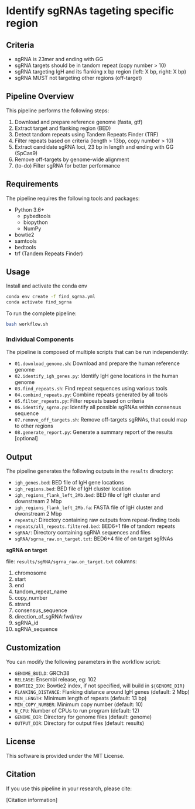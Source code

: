 # Identify sgRNAs tageting specific region

## Criteria
+ sgRNA is 23mer and ending with GG
+ sgRNA targets should be in tandom repeat (copy number > 10)
+ sgRNA targeting IgH and its flanking x bp region (left: X bp, right: X bp)
+ sgRNA MUST not targeting other regions (off-target)

## Pipeline Overview

This pipeline performs the following steps:

1. Download and prepare reference genome (fasta, gtf)
2. Extract target and flanking region (BED)
3. Detect tandom repeats using Tandem Repeats Finder (TRF)
4. Filter repeats based on criteria (length > 13bp, copy number > 10)
5. Extract candidate sgRNA loci, 23 bp in length and ending with GG (SpCas9)
6. Remove off-targets by genome-wide alignment
7. (to-do) Filter sgRNA for better performance

## Requirements

The pipeline requires the following tools and packages:

- Python 3.6+
  - pybedtools
  - biopython
  - NumPy
- bowtie2
- samtools
- bedtools
- trf (Tandem Repeats Finder)

## Usage

Install and activate the conda env

```bash
conda env create -f find_sgrna.yml
conda activate find_sgrna
```

To run the complete pipeline:

```bash
bash workflow.sh
```

### Individual Components

The pipeline is composed of multiple scripts that can be run independently:

- `01.download_genome.sh`: Download and prepare the human reference genome
- `02.identify_igh_genes.py`: Identify IgH gene locations in the human genome
- `03.find_repeats.sh`: Find repeat sequences using various tools
- `04.combind_repeats.py`: Combine repeats generated by all tools
- `05.filter_repeats.py`: Filter repeats based on criteria
- `06.identify_sgrna.py`: Identify all possible sgRNAs within consensus sequence
- `07.remove_off_targets.sh`: Remove off-targets sgRNAs, that could map to other regions
- `08.generate_report.py`: Generate a summary report of the results [optional]

## Output

The pipeline generates the following outputs in the `results` directory:

- `igh_genes.bed`: BED file of IgH gene locations
- `igh_regions.bed`: BED file of IgH cluster location
- `igh_regions_flank_left_2Mb.bed`: BED file of IgH cluster and downstream 2 Mbp
- `igh_regions_flank_left_2Mb.fa`: FASTA file of IgH cluster and dwonstream 2 Mbp
- `repeats/`: Directory containing raw outputs from repeat-finding tools
- `repeats/all_repeats.filtered.bed`: BED6+1 file of tandom repeats
- `sgRNA/`: Directory containing sgRNA sequences and files
- `sgRNA/sgrna_raw.on_target.txt`: BED6+4 file of on target sgRNAs

**sgRNA on target**

file: `results/sgRNA/sgrna_raw.on_target.txt`
columns:
1. chromosome  
2. start  
3. end  
4. tandom_repeat_name  
5. copy_number  
6. strand  
7. consensus_sequence  
8. direction_of_sgRNA:fwd/rev  
9. sgRNA_id  
10. sgRNA_sequence

## Customization

You can modify the following parameters in the workflow script:

- `GENOME_BUILD`: GRCh38
- `RELEASE`: Ensembl release, eg: 102
- `BOWTIE2_IDX`: Bowtie2 index, if not specified, will build in `${GENOME_DIR}`
- `FLANKING_DISTANCE`: Flanking distance around IgH genes (default: 2 Mbp)
- `MIN_LENGTH`: Minimum length of repeats (default: 13 bp)
- `MIN_COPY_NUMBER`: Minimum copy number (default: 10)
- `N_CPU`: Number of CPUs to run program (default: 12)
- `GENOME_DIR`: Directory for genome files (default: genome)
- `OUTPUT_DIR`: Directory for output files (default: results)

## License

This software is provided under the MIT License.

## Citation

If you use this pipeline in your research, please cite:

[Citation information] 